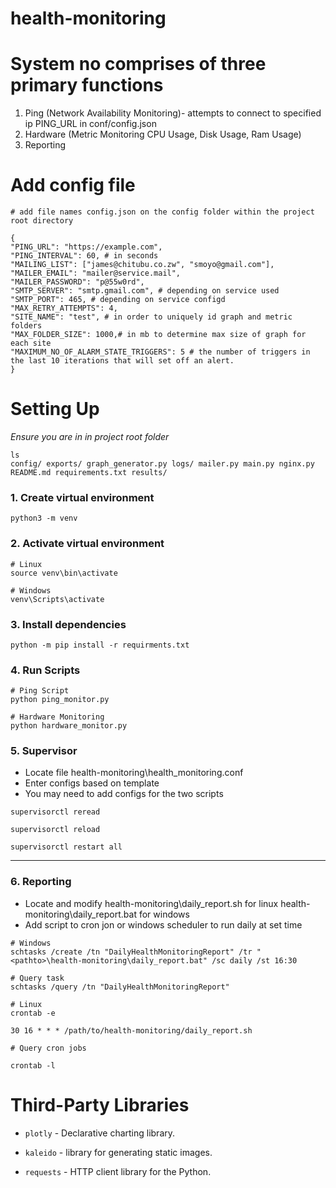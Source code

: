 # health-monitoring

# System no comprises of three primary functions

1. Ping (Network Availability Monitoring)- attempts to connect to specified ip PING_URL in conf/config.json
2. Hardware (Metric Monitoring CPU Usage, Disk Usage, Ram Usage)
3. Reporting

# Add config file

  

```
# add file names config.json on the config folder within the project root directory

{
"PING_URL": "https://example.com",
"PING_INTERVAL": 60, # in seconds
"MAILING_LIST": ["james@chitubu.co.zw", "smoyo@gmail.com"],
"MAILER_EMAIL": "mailer@service.mail",
"MAILER_PASSWORD": "p@55w0rd",
"SMTP_SERVER": "smtp.gmail.com", # depending on service used
"SMTP_PORT": 465, # depending on service configd
"MAX_RETRY_ATTEMPTS": 4,
"SITE_NAME": "test", # in order to uniquely id graph and metric folders
"MAX_FOLDER_SIZE": 1000,# in mb to determine max size of graph for each site
"MAXIMUM_NO_OF_ALARM_STATE_TRIGGERS": 5 # the number of triggers in the last 10 iterations that will set off an alert.
}
```

# Setting Up

  

*Ensure you are in in project root folder*

  
```
ls
config/ exports/ graph_generator.py logs/ mailer.py main.py nginx.py README.md requirements.txt results/
```
### 1. Create virtual environment

`python3 -m venv`

### 2. Activate virtual environment

```
# Linux
source venv\bin\activate

# Windows
venv\Scripts\activate
```

### 3. Install dependencies

`python -m pip install -r requirments.txt`
  
### 4. Run Scripts

```
# Ping Script
python ping_monitor.py

# Hardware Monitoring
python hardware_monitor.py

``` 

### 5. Supervisor

* Locate file health-monitoring\health_monitoring.conf
* Enter configs based on template
* You may need to add configs for the two scripts

`supervisorctl reread`

`supervisorctl reload`

`supervisorctl restart all`


***

### 6. Reporting

* Locate and modify health-monitoring\daily_report.sh for linux health-monitoring\daily_report.bat for windows
* Add script to cron jon or windows scheduler to run daily at set time

```
# Windows
schtasks /create /tn "DailyHealthMonitoringReport" /tr "<pathto>\health-monitoring\daily_report.bat" /sc daily /st 16:30

# Query task
schtasks /query /tn "DailyHealthMonitoringReport"

# Linux
crontab -e

30 16 * * * /path/to/health-monitoring/daily_report.sh

# Query cron jobs

crontab -l
```

# Third-Party Libraries

* `plotly` - Declarative charting library.

* `kaleido` - library for generating static images.

* `requests` - HTTP client library for the Python.